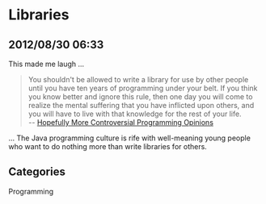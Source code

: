 # Libraries## 2012/08/30 06:33This made me laugh ...> You shouldn't be allowed to write a library for use by other people > until you have ten years of programming under your belt. If you think > you know better and ignore this rule, then one day you will come to > realize the mental suffering that you have inflicted upon others, and > you will have to live with that knowledge for the rest of your life.   > -- [Hopefully More Controversial Programming Opinions][1]... The Java programming culture is rife with well-meaning young people who want to do nothing more than write libraries for others.[1]: http://prog21.dadgum.com/149.html## CategoriesProgramming